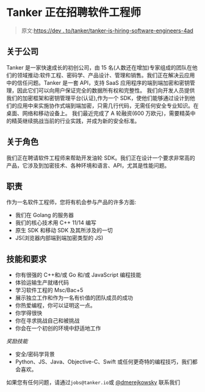 # Tanker 正在招聘软件工程师

> 原文:[https://dev . to/tanker/tanker-is-hiring-software-engineers-4ad](https://dev.to/tanker/tanker-is-hiring-software-engineers-4ad)

## 关于公司

Tanker 是一家快速成长的初创公司，由 15 名(人数还在增加)专家组成的团队在他们的领域推动:软件工程、密码学、产品设计、管理和销售。我们正在解决云应用中的信任问题。Tanker 是一套 API，支持 SaaS 应用程序的端到端加密和密钥管理，因此它们可以向用户保证完全的数据所有权和完整性。
我们向开发人员提供我们的加密框架和密钥管理平台(认证),作为一个 SDK，使他们能够通过设计到他们的应用中来实施协作式端到端加密，只需几行代码，无需任何安全专业知识。在桌面、网络和移动设备上。
我们最近完成了 A 轮融资(600 万欧元)，需要精英中的精英继续挑战当前的行业实践，并成为新的安全标准。

## 关于角色

我们正在聘请软件工程师来帮助开发油轮 SDK。我们正在设计一个要求非常高的产品，它涉及到加密技术、各种环境和语言、API，尤其是性能问题。

## 职责

作为一名软件工程师，您将有机会参与产品的许多方面:

*   我们在 Golang 的服务器
*   我们的核心技术用 C++ 11/14 编写
*   原生 SDK 和移动 SDK 及其所涉及的一切
*   JS(浏览器内部端到端加密类型的 JS)

## 技能和要求

*   你有很强的 C++和/或 Go 和/或 JavaScript 编程技能
*   体验运输生产就绪代码
*   学习软件工程的 Msc/Bac+5
*   展示独立工作和作为一名有价值的团队成员的成功
*   你热爱编程，你可以证明这一点。
*   你学得很快
*   你在寻求挑战自己和被挑战
*   你会在一个初创的环境中舒适地工作

*奖励技能*

*   安全/密码学背景
*   Python、JS、Java、Objective-C、Swift 或任何更奇特的编程技巧，我们都会喜欢。

如果您有任何问题，请通过`jobs@tanker.io`或 [@dmerejkowsky](https://dev.to/dmerejkowsky) 联系我们